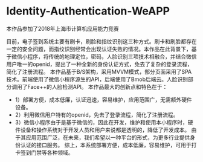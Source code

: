 # Identity-Authentication-WeAPP
本作品参加了2018年上海市计算机应用能力竞赛

目前，电子签到系统主要有刷卡，刷脸和指纹识别这三种方式。刷卡和刷脸都存在一定的安全问题，而指纹识别经常会出现认证失败的情况。本作品在此背景下，基于微信小程序，将传统的地理定位，密码，人脸识别三项技术相融合，并结合微信用户唯一的openid，提出了一种全新的身份认证方式，免去了复杂的登录流程，简化了注册流程。
本作品基于B/S架构，采用MVVM模式，部分页面采用了SPA技术。前端使用了微信小程序源生的API，后端使用了Bmob后端云。人脸识别部分调用了Face++的人脸检测API。
本作品最大的创新点和特色在于：
* 1）部署方便，成本低廉，认证迅速，容易维护，应用范围广，无需额外硬件设备。
* 2）利用微信用户特有的openid，免去了登录流程，简化了注册流程。
* 3）微信小程序由于是基于微信的，因此在开发，维护和使用本小程序时，硬件设备和操作系统对于开发人员和用户来说都是透明的，降低了开发成本。
由于其应用范围广泛，在未来，我们希望以一种平台的形式，为更多行业提供身份认证的接口服务。
综上，本系统部署方便，成本低廉，容易维护，可用于打卡签到门禁等各种领域。
